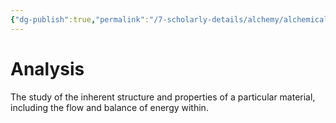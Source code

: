 ```yaml
---
{"dg-publish":true,"permalink":"/7-scholarly-details/alchemy/alchemical-processes/analysis/","noteIcon":""}
---
```


# Analysis

The study of the inherent structure and properties of a particular material, including the flow and balance of energy within.